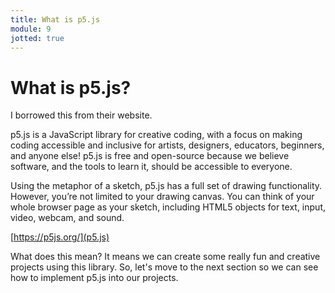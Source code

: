```yaml
---
title: What is p5.js
module: 9
jotted: true
---
```


# What is p5.js?

I borrowed this from their website.

p5.js is a JavaScript library for creative coding, with a focus on making coding accessible and inclusive for artists, designers, educators, beginners, and anyone else! p5.js is free and open-source because we believe software, and the tools to learn it, should be accessible to everyone.

Using the metaphor of a sketch, p5.js has a full set of drawing functionality. However, you’re not limited to your drawing canvas. You can think of your whole browser page as your sketch, including HTML5 objects for text, input, video, webcam, and sound.

[https://p5js.org/](p5.js)

What does this mean? It means we can create some really fun and creative projects using this library.  So, let's move to the next section so we can see how to implement p5.js into our projects. 